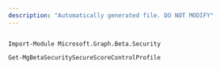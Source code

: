 ```yaml
---
description: "Automatically generated file. DO NOT MODIFY"
---
```


```powershellv2

Import-Module Microsoft.Graph.Beta.Security

Get-MgBetaSecuritySecureScoreControlProfile

```